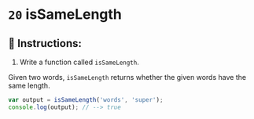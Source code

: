 # `20` isSameLength

## 📝 Instructions: 

1. Write a function called `isSameLength`.

Given two words, `isSameLength` returns whether the given words have the same length.

```Javascript
var output = isSameLength('words', 'super');
console.log(output); // --> true
```